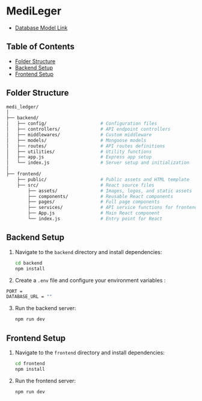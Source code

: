 # MediLeger

- [Database Model Link](https://app.eraser.io/workspace/riQPHaI0GwlNXNuDRD8b?origin=share)

## Table of Contents
- [Folder Structure](#folder-structure)
- [Backend Setup](#backend-setup)
- [Frontend Setup](#frontend-setup)

## Folder Structure

```bash
medi_ledger/
│
├── backend/
│   ├── config/                    # Configuration files 
│   ├── controllers/               # API endpoint controllers 
│   ├── middlewares/               # Custom middleware 
│   ├── models/                    # Mongoose models 
│   ├── routes/                    # API routes definitions
│   ├── utilities/                 # Utility functions 
│   ├── app.js                     # Express app setup
│   └── index.js                   # Server setup and initialization
│
├── frontend/
    ├── public/                    # Public assets and HTML template
    ├── src/                       # React source files
        ├── assets/                # Images, logos, and static assets
        ├── components/            # Reusable React components 
        ├── pages/                 # Full page components 
        ├── services/              # API service functions for frontend
        ├── App.js                 # Main React component
        └── index.js               # Entry point for React
```

## Backend Setup

1. Navigate to the `backend` directory and install dependencies:

    ```bash
    cd backend
    npm install
    ```

2. Create a `.env` file and configure your environment variables :

  ```bash
  PORT = 
  DATABASE_URL = ""
  ```

3. Run the backend server:

    ```bash
    npm run dev
    ```

## Frontend Setup

1. Navigate to the `frontend` directory and install dependencies:

    ```bash
    cd frontend
    npm install
    ```

2. Run the frontend server:

    ```bash
    npm run dev
    ```
